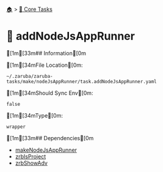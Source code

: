 <!--startTocHeader-->
[🏠](../README.md) > [🥝 Core Tasks](README.md)
# 🐸 addNodeJsAppRunner
<!--endTocHeader-->

[1m[33m## Information[0m

[1m[34mFile Location[0m:

    ~/.zaruba/zaruba-tasks/make/nodeJsAppRunner/task.addNodeJsAppRunner.yaml

[1m[34mShould Sync Env[0m:

    false

[1m[34mType[0m:

    wrapper


[1m[33m## Dependencies[0m

* [makeNodeJsAppRunner](make-node-js-app-runner.md)
* [zrbIsProject](zrb-is-project.md)
* [zrbShowAdv](zrb-show-adv.md)